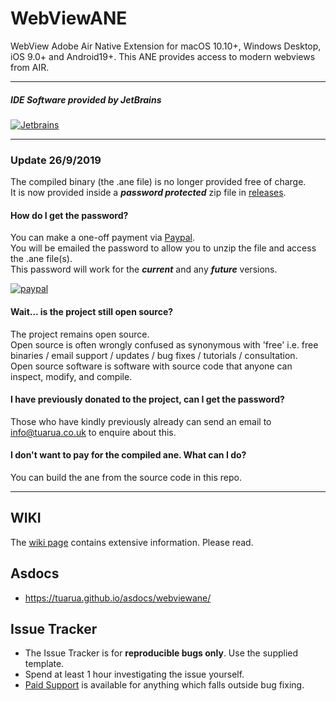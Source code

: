 # WebViewANE 

WebView Adobe Air Native Extension for macOS 10.10+, Windows Desktop, iOS 9.0+ and Android19+.
This ANE provides access to modern webviews from AIR.

-------------

##### IDE Software provided by JetBrains
[![Jetbrains](https://raw.githubusercontent.com/tuarua/WebViewANE/master/screenshots/jetbrains.png)](https://www.jetbrains.com)

-------------

### Update 26/9/2019

The compiled binary (the .ane file) is no longer provided free of charge.    
It is now provided inside a __*password protected*__ zip file in [releases](https://github.com/tuarua/WebViewANE/releases).

#### How do I get the password?

You can make a one-off payment via [Paypal](https://www.paypal.com/cgi-bin/webscr?cmd=_s-xclick&hosted_button_id=YZ3M5H58GDSLQ).   
You will be emailed the password to allow you to unzip the file and access the .ane file(s).    
This password will work for the __*current*__ and any __*future*__ versions.

[![paypal](https://www.paypalobjects.com/en_US/GB/i/btn/btn_buynowCC_LG.gif)](https://www.paypal.com/cgi-bin/webscr?cmd=_s-xclick&hosted_button_id=YZ3M5H58GDSLQ)


#### Wait... is the project still open source?

The project remains open source.  
Open source is often wrongly confused as synonymous with 'free' i.e. free binaries / email support / updates / bug fixes / tutorials / consultation.   
Open source software is software with source code that anyone can inspect, modify, and compile.  

#### I have previously donated to the project, can I get the password?
Those who have kindly previously already can send an email to [info@tuarua.co.uk](mailto:info@tuarua.co.uk) to enquire about this.

#### I don't want to pay for the compiled ane. What can I do?

You can build the ane from the source code in this repo.

-------------


## WIKI

The [wiki page](https://github.com/tuarua/WebViewANE/wiki) contains extensive information. Please read.

## Asdocs

- https://tuarua.github.io/asdocs/webviewane/

## Issue Tracker

- The Issue Tracker is for **reproducible bugs only**. Use the supplied template.
- Spend at least 1 hour investigating the issue yourself.
- [Paid Support](mailto:info@tuarua.co.uk) is available for anything which falls outside bug fixing.
